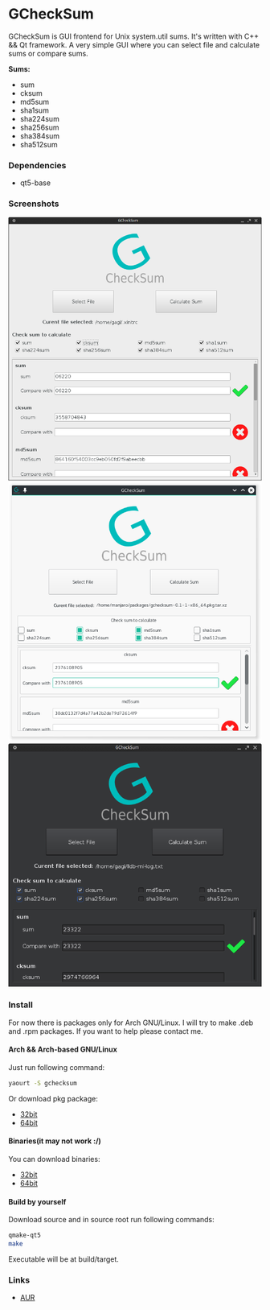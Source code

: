 # GCheckSum

GCheckSum is GUI frontend for Unix system.util sums. It's written with C++ && Qt framework.
A very simple GUI where you can select file and calculate sums or compare sums.

**Sums:**
* sum
* cksum
* md5sum
* sha1sum
* sha224sum
* sha256sum
* sha384sum
* sha512sum

### Dependencies
* qt5-base

### Screenshots
![alt tag](screenshots/1.png)
![alt tag](screenshots/2.png)
![alt tag](screenshots/3.png)

### Install
For now there is packages only for Arch GNU/Linux. I will try to make .deb and .rpm packages. If you want to help please contact me.

#### Arch && Arch-based GNU/Linux
Just run following command:
```bash
yaourt -S gchecksum
```

Or download pkg package:
* [32bit](https://github.com/gagiD/GCheckSum/blob/master/pkg/gchecksum-0.1-1-i686.pkg.tar.xz?raw=true)
* [64bit](https://github.com/gagiD/GCheckSum/blob/master/pkg/gchecksum-0.1-1-x86_64.pkg.tar.xz?raw=true)

#### Binaries(it may not work :/)
You can download binaries: 
* [32bit](https://github.com/gagiD/GCheckSum/blob/master/bin/32/gchecksum?raw=true)
* [64bit](https://github.com/gagiD/GCheckSum/blob/master/bin/64/gchecksum?raw=true)

#### Build by yourself
Download source and in source root run following commands:
```bash
qmake-qt5
make
```
Executable will be at build/target.

### Links
* [AUR](https://aur.archlinux.org/packages/gchecksum/)
